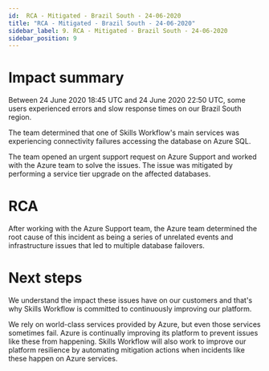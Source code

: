 ```yaml
---
id:  RCA - Mitigated - Brazil South - 24-06-2020
title: "RCA - Mitigated - Brazil South - 24-06-2020"
sidebar_label: 9. RCA - Mitigated - Brazil South - 24-06-2020
sidebar_position: 9
---
```


# Impact summary

Between 24 June 2020 18:45 UTC and 24 June 2020 22:50 UTC, some users experienced errors and slow response times on our Brazil South region.

The team determined that one of Skills Workflow's main services was experiencing connectivity failures accessing the database on Azure SQL.

The team opened an urgent support request on Azure Support and worked with the Azure team to solve the issues. The issue was mitigated by performing a service tier upgrade on the affected databases.

# RCA

After working with the Azure Support team, the Azure team determined the root cause of this incident as being a series of unrelated events and infrastructure issues that led to multiple database failovers.



# Next steps

We understand the impact these issues have on our customers and that's why Skills Workflow is committed to continuously improving our platform.

We rely on world-class services provided by Azure, but even those services sometimes fail. Azure is continually improving its platform to prevent issues like these from happening.
Skills Workflow will also work to improve our platform resilience by automating mitigation actions when incidents like these happen on Azure services.
